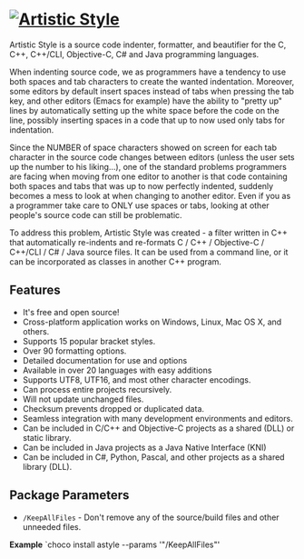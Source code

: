 # [![Artistic Style](https://img.shields.io/chocolatey/v/astyle.svg?label=Artistic%20Style&style=for-the-badge)](https://chocolatey.org/packages/astyle)

Artistic Style is a source code indenter, formatter, and beautifier for the C, C++, C++/CLI, Objective-C, C# and Java programming languages.

When indenting source code, we as programmers have a tendency to use both spaces and tab characters to create the wanted indentation. Moreover, some editors by default insert spaces instead of tabs when pressing the tab key, and other editors (Emacs for example) have the ability to "pretty up" lines by automatically setting up the white space before the code on the line, possibly inserting spaces in a code that up to now used only tabs for indentation.

Since the NUMBER of space characters showed on screen for each tab character in the source code changes between editors (unless the user sets up the number to his liking...), one of the standard problems programmers are facing when moving from one editor to another is that code containing both spaces and tabs that was up to now perfectly indented, suddenly becomes a mess to look at when changing to another editor. Even if you as a programmer take care to ONLY use spaces or tabs, looking at other people's source code can still be problematic.

To address this problem, Artistic Style was created - a filter written in C++ that automatically re-indents and re-formats C / C++ / Objective-C / C++/CLI / C# / Java source files. It can be used from a command line, or it can be incorporated as classes in another C++ program.

## Features

- It's free and open source!
- Cross-platform application works on Windows, Linux, Mac OS X, and others.
- Supports 15 popular bracket styles.
- Over 90 formatting options.
- Detailed documentation for use and options
- Available in over 20 languages with easy additions
- Supports UTF8, UTF16, and most other character encodings.
- Can process entire projects recursively.
- Will not update unchanged files.
- Checksum prevents dropped or duplicated data.
- Seamless integration with many development environments and editors.
- Can be included in C/C++ and Objective-C projects as a shared (DLL) or static library.
- Can be included in Java projects as a Java Native Interface (KNI)
- Can be included in C#, Python, Pascal, and other projects as a shared library (DLL).

## Package Parameters

- `/KeepAllFiles` - Don't remove any of the source/build files and other unneeded files.

**Example**
`choco install astyle --params '"/KeepAllFiles"'
